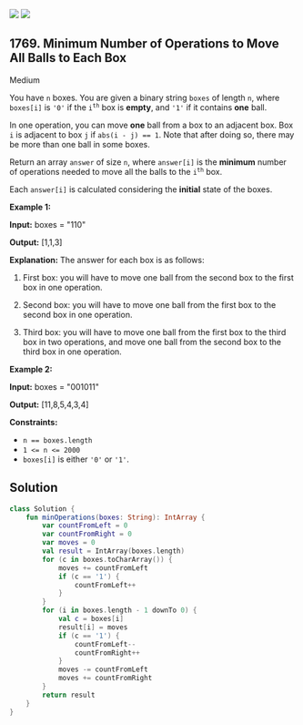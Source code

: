 [![](https://img.shields.io/github/stars/javadev/LeetCode-in-Kotlin?label=Stars&style=flat-square)](https://github.com/javadev/LeetCode-in-Kotlin)
[![](https://img.shields.io/github/forks/javadev/LeetCode-in-Kotlin?label=Fork%20me%20on%20GitHub%20&style=flat-square)](https://github.com/javadev/LeetCode-in-Kotlin/fork)

## 1769\. Minimum Number of Operations to Move All Balls to Each Box

Medium

You have `n` boxes. You are given a binary string `boxes` of length `n`, where `boxes[i]` is `'0'` if the <code>i<sup>th</sup></code> box is **empty**, and `'1'` if it contains **one** ball.

In one operation, you can move **one** ball from a box to an adjacent box. Box `i` is adjacent to box `j` if `abs(i - j) == 1`. Note that after doing so, there may be more than one ball in some boxes.

Return an array `answer` of size `n`, where `answer[i]` is the **minimum** number of operations needed to move all the balls to the <code>i<sup>th</sup></code> box.

Each `answer[i]` is calculated considering the **initial** state of the boxes.

**Example 1:**

**Input:** boxes = "110"

**Output:** [1,1,3]

**Explanation:** The answer for each box is as follows: 

1) First box: you will have to move one ball from the second box to the first box in one operation. 

2) Second box: you will have to move one ball from the first box to the second box in one operation. 

3) Third box: you will have to move one ball from the first box to the third box in two operations, and move one ball from the second box to the third box in one operation.

**Example 2:**

**Input:** boxes = "001011"

**Output:** [11,8,5,4,3,4]

**Constraints:**

*   `n == boxes.length`
*   `1 <= n <= 2000`
*   `boxes[i]` is either `'0'` or `'1'`.

## Solution

```kotlin
class Solution {
    fun minOperations(boxes: String): IntArray {
        var countFromLeft = 0
        var countFromRight = 0
        var moves = 0
        val result = IntArray(boxes.length)
        for (c in boxes.toCharArray()) {
            moves += countFromLeft
            if (c == '1') {
                countFromLeft++
            }
        }
        for (i in boxes.length - 1 downTo 0) {
            val c = boxes[i]
            result[i] = moves
            if (c == '1') {
                countFromLeft--
                countFromRight++
            }
            moves -= countFromLeft
            moves += countFromRight
        }
        return result
    }
}
```